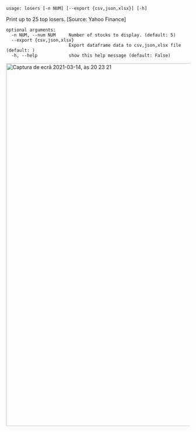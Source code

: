 ```
usage: losers [-n NUM] [--export {csv,json,xlsx}] [-h]
```

Print up to 25 top losers. [Source: Yahoo Finance]

```
optional arguments:
  -n NUM, --num NUM     Number of stocks to display. (default: 5)
  --export {csv,json,xlsx}
                        Export dataframe data to csv,json,xlsx file (default: )
  -h, --help            show this help message (default: False)
```

<img width="993" alt="Captura de ecrã 2021-03-14, às 20 23 21" src="https://user-images.githubusercontent.com/25267873/111083099-a421b280-8503-11eb-9bb0-c728ce1e313f.png">
